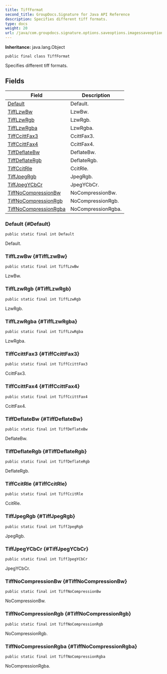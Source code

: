 ```yaml
---
title: TiffFormat
second_title: GroupDocs.Signature for Java API Reference
description: Specifies different tiff formats.
type: docs
weight: 20
url: /java/com.groupdocs.signature.options.saveoptions.imagessaveoptions/tiffformat/
---
```

**Inheritance:**
java.lang.Object
```
public final class TiffFormat
```

Specifies different tiff formats.
## Fields

| Field | Description |
| --- | --- |
| [Default](#Default) | Default. |
| [TiffLzwBw](#TiffLzwBw) | LzwBw. |
| [TiffLzwRgb](#TiffLzwRgb) | LzwRgb. |
| [TiffLzwRgba](#TiffLzwRgba) | LzwRgba. |
| [TiffCcittFax3](#TiffCcittFax3) | CcittFax3. |
| [TiffCcittFax4](#TiffCcittFax4) | CcittFax4. |
| [TiffDeflateBw](#TiffDeflateBw) | DeflateBw. |
| [TiffDeflateRgb](#TiffDeflateRgb) | DeflateRgb. |
| [TiffCcitRle](#TiffCcitRle) | CcitRle. |
| [TiffJpegRgb](#TiffJpegRgb) | JpegRgb. |
| [TiffJpegYCbCr](#TiffJpegYCbCr) | JpegYCbCr. |
| [TiffNoCompressionBw](#TiffNoCompressionBw) | NoCompressionBw. |
| [TiffNoCompressionRgb](#TiffNoCompressionRgb) | NoCompressionRgb. |
| [TiffNoCompressionRgba](#TiffNoCompressionRgba) | NoCompressionRgba. |
### Default {#Default}
```
public static final int Default
```


Default.

### TiffLzwBw {#TiffLzwBw}
```
public static final int TiffLzwBw
```


LzwBw.

### TiffLzwRgb {#TiffLzwRgb}
```
public static final int TiffLzwRgb
```


LzwRgb.

### TiffLzwRgba {#TiffLzwRgba}
```
public static final int TiffLzwRgba
```


LzwRgba.

### TiffCcittFax3 {#TiffCcittFax3}
```
public static final int TiffCcittFax3
```


CcittFax3.

### TiffCcittFax4 {#TiffCcittFax4}
```
public static final int TiffCcittFax4
```


CcittFax4.

### TiffDeflateBw {#TiffDeflateBw}
```
public static final int TiffDeflateBw
```


DeflateBw.

### TiffDeflateRgb {#TiffDeflateRgb}
```
public static final int TiffDeflateRgb
```


DeflateRgb.

### TiffCcitRle {#TiffCcitRle}
```
public static final int TiffCcitRle
```


CcitRle.

### TiffJpegRgb {#TiffJpegRgb}
```
public static final int TiffJpegRgb
```


JpegRgb.

### TiffJpegYCbCr {#TiffJpegYCbCr}
```
public static final int TiffJpegYCbCr
```


JpegYCbCr.

### TiffNoCompressionBw {#TiffNoCompressionBw}
```
public static final int TiffNoCompressionBw
```


NoCompressionBw.

### TiffNoCompressionRgb {#TiffNoCompressionRgb}
```
public static final int TiffNoCompressionRgb
```


NoCompressionRgb.

### TiffNoCompressionRgba {#TiffNoCompressionRgba}
```
public static final int TiffNoCompressionRgba
```


NoCompressionRgba.

